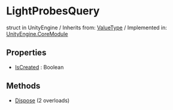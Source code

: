 # LightProbesQuery
struct in UnityEngine
 / Inherits from: <a href="https://docs.unity3d.com/6000.1/Documentation/ScriptReference/ValueType.html">ValueType</a> / Implemented in: <a href="https://docs.unity3d.com/6000.1/Documentation/ScriptReference/UnityEngine.CoreModule.html">UnityEngine.CoreModule</a>

## Properties
- <a href="https://docs.unity3d.com/6000.1/Documentation/ScriptReference/LightProbesQuery-IsCreated.html">IsCreated</a> : Boolean

## Methods
- <a href="https://docs.unity3d.com/6000.1/Documentation/ScriptReference/LightProbesQuery.Dispose.html">Dispose</a> (2 overloads)
